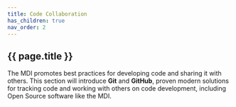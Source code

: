 ```yaml
---
title: Code Collaboration
has_children: true
nav_order: 2
---
```


## {{ page.title }}

The MDI promotes best practices for developing code and
sharing it with others. 
This section will introduce **Git** and
**GitHub**, proven modern solutions for tracking code and working with
others on code development, including Open Source software like the MDI.
